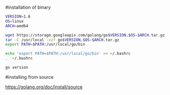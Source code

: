 
#installation of binary

```bash
VERSION=1.6
OS=linux
ARCH=amd64

wget https://storage.googleapis.com/golang/go$VERSION.$OS-$ARCH.tar.gz
tar -C /usr/local -xzf go$VERSION.$OS-$ARCH.tar.gz
export PATH=$PATH:/usr/local/go/bin
```

```bash
echo 'export PATH=$PATH:/usr/local/go/bin' >> ~/.bashrc
.  ~/.bashrc
```

```bash
go version
```

#installing from source

https://golang.org/doc/install/source

